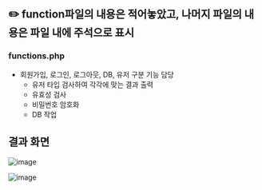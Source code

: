 ## ✏️ function파일의 내용은 적어놓았고, 나머지 파일의 내용은 파일 내에 주석으로 표시

### functions.php
- 회원가입, 로그인, 로그아웃, DB, 유저 구분 기능 담당
    - 유저 타입 검사하여 각각에 맞는 결과 출력
    - 유효성 검사
    - 비밀번호 암호화
    - DB 작업



## 결과 화면 
![image](https://github.com/yeeunnnnn/2023_web/assets/137869912/7c67592c-2bd5-4116-80de-4fdec7c7fe4c)


![image](https://github.com/yeeunnnnn/2023_web/assets/137869912/a482eed6-dbf6-4f8b-acec-6de9816f5bd8)

